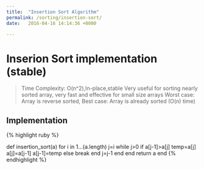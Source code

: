 ```yaml
---
title:  "Insertion Sort Algorithm"
permalink: /sorting/insertion-sort/
date:   2016-04-16 14:14:36 +0000

---
```


# Inserion Sort implementation (stable)
> Time Complexity: O(n^2),In-place,stable
Very useful for sorting nearly sorted array, very fast and effective for small size arrays
 Worst case: Array is reverse sorted, Best case: Array is already sorted (O(n) time)

## Implementation
{% highlight ruby %}

def insertion_sort(a)
    for i in 1...(a.length)
        j=i
        while j>0
            if a[j-1]>a[j]
                temp=a[j]
                a[j]=a[j-1]
                a[j-1]=temp
            else
              break
            end
            j=j-1
        end
    end
    return a
end
{% endhighlight %}

